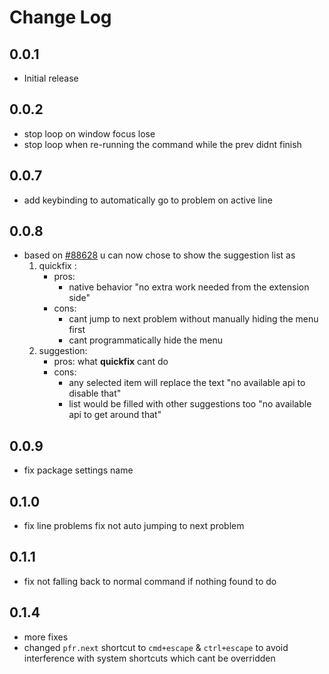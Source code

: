 # Change Log

## 0.0.1

- Initial release

## 0.0.2

- stop loop on window focus lose
- stop loop when re-running the command while the prev didnt finish

## 0.0.7

- add keybinding to automatically go to problem on active line

## 0.0.8

- based on [#88628](https://github.com/microsoft/vscode/issues/88628) u can now chose to show the suggestion list as
    1. quickfix :
        + pros:
            + native behavior "no extra work needed from the extension side"
        + cons:
            + cant jump to next problem without manually hiding the menu first
            + cant programmatically hide the menu
    2. suggestion:
        + pros: what **quickfix** cant do
        + cons:
            + any selected item will replace the text "no available api to disable that"
            + list would be filled with other suggestions too "no available api to get around that"

## 0.0.9

- fix package settings name

## 0.1.0

- fix line problems fix not auto jumping to next problem

## 0.1.1

- fix not falling back to normal command if nothing found to do

## 0.1.4

- more fixes
- changed `pfr.next` shortcut to `cmd+escape` & `ctrl+escape` to avoid interference with system shortcuts which cant be overridden
